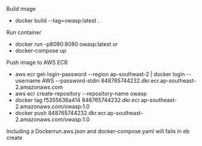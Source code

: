 Build image
- docker build --tag=owasp:latest .

Run container
- docker run -p8090:8080 owasp:latest
or
- docker-compose up

Push image to AWS ECR
- aws ecr get-login-password --region ap-southeast-2 | docker login --username AWS --password-stdin 848765744232.dkr.ecr.ap-southeast-2.amazonaws.com
- aws ecr create-repository --repository-name owasp
- docker tag f5355636a414 848765744232.dkr.ecr.ap-southeast-2.amazonaws.com/owasp:1.0
- docker push 848765744232.dkr.ecr.ap-southeast-2.amazonaws.com/owasp:1.0


Including a Dockerrun.aws.json and docker-compose.yaml will fails in eb create